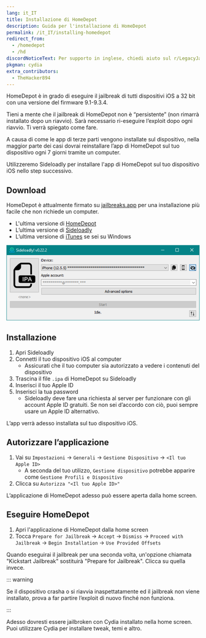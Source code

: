 ```yaml
---
lang: it_IT
title: Installazione di HomeDepot
description: Guida per l'installazione di HomeDepot
permalink: /it_IT/installing-homedepot
redirect_from:
  - /homedepot
  - /hd
discordNoticeText: Per supporto in inglese, chiedi aiuto sul r/LegacyJailbreak [Discord Server](http://discord.legacyjailbreak.com/).
pkgman: cydia
extra_contributors:
  - TheHacker894
---
```


HomeDepot è in grado di eseguire il jailbreak di tutti dispositivi iOS a 32 bit con una versione del firmware 9.1-9.3.4.

Tieni a mente che il jailbreak di HomeDepot non è “persistente” (non rimarrà installato dopo un riavvio). Sarà necessario ri-eseguire l’exploit dopo ogni riavvio. Ti verrà spiegato come fare.

A causa di come le app di terze parti vengono installate sul dispositivo, nella maggior parte dei casi dovrai reinstallare l’app di HomeDepot sul tuo dispositivo ogni 7 giorni tramite un computer.

Utilizzeremo Sideloadly per installare l'app di HomeDepot sul tuo dispositivo iOS nello step successivo.

## Download

<div class="custom-container tip" id="ifJailbreaksAppSigned"><p>
HomeDepot è attualmente firmato su <a href="https://jailbreaks.app/legacy.html" target="_blank">jailbreaks.app</a> per una installazione più facile che non richiede un computer.
</p></div>

- L'ultima versione di [HomeDepot](http://wall.supplies/)
- L’ultima versione di [Sideloadly](https://sideloadly.io/)
- L’ultima versione di [iTunes](https://www.apple.com/itunes/download/win32) se sei su Windows

![Uno screenshot dell’applicazione di Sideloadly (Windows)](/assets/images/sideloadly_win.png)

## Installazione

1. Apri Sideloadly
1. Connetti il tuo dispositivo iOS al computer
    - Assicurati che il tuo computer sia autorizzato a vedere i contenuti del dispositivo
1. Trascina il file `.ipa` di HomeDepot su Sideloadly
1. Inserisci il tuo Apple ID
1. Inserisci la tua password
    - Sideloadly deve fare una richiesta al server per funzionare con gli account Apple ID gratuiti. Se non sei d’accordo con ciò, puoi sempre usare un Apple ID alternativo.

L’app verrà adesso installata sul tuo dispositivo iOS.

## Autorizzare l’applicazione

1. Vai su `Impostazioni` -> `Generali` -> `Gestione Dispositivo` -> `<Il tuo Apple ID>`
    - A seconda del tuo utilizzo, `Gestione dispositivo` potrebbe apparire come `Gestione Profili e Dispositivo`
1. Clicca su `Autorizza "<Il tuo Apple ID>"`

L’applicazione di HomeDepot adesso può essere aperta dalla home screen.

## Eseguire HomeDepot

1. Apri l'applicazione di HomeDepot dalla home screen
1. Tocca `Prepare for Jailbreak` -> `Accept` -> `Dismiss` -> `Proceed with Jailbreak` -> `Begin Installation` -> `Use Provided Offsets`

Quando eseguirai il jailbreak per una seconda volta, un'opzione chiamata "Kickstart Jailbreak" sostituirà "Prepare for Jailbreak". Clicca su quella invece.

::: warning

Se il dispositivo crasha o si riavvia inaspettatamente ed il jailbreak non viene installato, prova a far partire l’exploit di nuovo finché non funziona.

:::

Adesso dovresti essere jailbroken con Cydia installato nella home screen. Puoi utilizzare Cydia per installare <router-link to="/it_IT/faq/#what-are-tweaks">tweak</router-link>, temi e altro.
